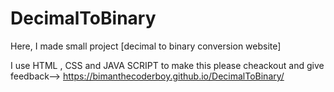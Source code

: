 # DecimalToBinary
Here, I made small project [decimal to binary conversion website]

I use HTML , CSS and JAVA SCRIPT to make this
please cheackout and give feedback--> https://bimanthecoderboy.github.io/DecimalToBinary/
